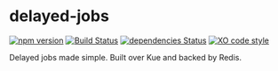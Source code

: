 # delayed-jobs

[![npm version](https://badge.fury.io/js/delayed-jobs.svg)](https://badge.fury.io/js/delayed-jobs)
[![Build Status](https://travis-ci.org/jdesboeufs/delayed-jobs.svg?branch=master)](https://travis-ci.org/jdesboeufs/delayed-jobs)
[![dependencies Status](https://david-dm.org/jdesboeufs/delayed-jobs/status.svg)](https://david-dm.org/jdesboeufs/delayed-jobs)
[![XO code style](https://img.shields.io/badge/code_style-XO-5ed9c7.svg)](https://github.com/sindresorhus/xo)

Delayed jobs made simple. Built over Kue and backed by Redis.
